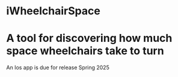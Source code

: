 # iWheelchairSpace
# A tool for discovering how much space wheelchairs take to turn

An Ios app is due for release Spring 2025
